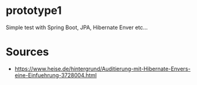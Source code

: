# prototype1
Simple test with Spring Boot, JPA, Hibernate Enver etc...

# Sources
- https://www.heise.de/hintergrund/Auditierung-mit-Hibernate-Envers-eine-Einfuehrung-3728004.html
